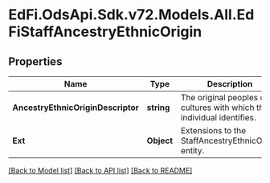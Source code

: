 # EdFi.OdsApi.Sdk.v72.Models.All.EdFiStaffAncestryEthnicOrigin

## Properties

Name | Type | Description | Notes
------------ | ------------- | ------------- | -------------
**AncestryEthnicOriginDescriptor** | **string** | The original peoples or cultures with which the individual identifies. | 
**Ext** | **Object** | Extensions to the StaffAncestryEthnicOrigin entity. | [optional] 

[[Back to Model list]](../../README.md#documentation-for-models) [[Back to API list]](../../README.md#documentation-for-api-endpoints) [[Back to README]](../../README.md)

